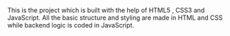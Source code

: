 This is the project which is built with the help of HTML5 , CSS3 and JavaScript. All the basic structure and styling are made in HTML and CSS while backend logic is coded in JavaScript.
